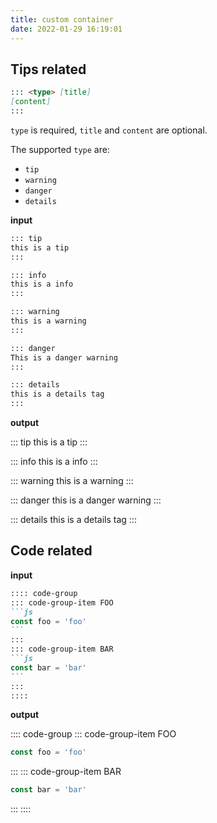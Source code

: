 ```yaml
---
title: custom container
date: 2022-01-29 16:19:01
---
```


## Tips related

``` md
::: <type> [title]
[content]
:::
```

`type` is required, `title` and `content` are optional.

The supported `type` are:

- `tip`
- `warning`
- `danger`
- `details`

**input**

``` md
::: tip
this is a tip
:::

::: info
this is a info
:::

::: warning
this is a warning
:::

::: danger
This is a danger warning
:::

::: details
this is a details tag
:::
```

**output**

::: tip
this is a tip
:::

::: info
this is a info
:::

::: warning
this is a warning
:::

::: danger
this is a danger warning
:::

::: details
this is a details tag
:::

## Code related

**input**

````md
:::: code-group
::: code-group-item FOO
```js
const foo = 'foo'
```
:::
::: code-group-item BAR
```js
const bar = 'bar'
```
:::
::::
````

**output**

:::: code-group
::: code-group-item FOO
```js
const foo = 'foo'
```
:::
::: code-group-item BAR
```js
const bar = 'bar'
```
:::
::::
